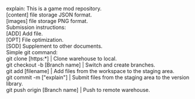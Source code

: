 
explain:
	This is a game mod repository.    
	[content] file storage JSON format.	  
	[images] file storage PNG format.  
Submission instructions:  
	[ADD] Add file.  
	[OPT] File optimization.  
	[SOD] Supplement to other documents.  
Simple git command:  
	git clone [https:*] | Clone warehouse to local.  
	git checkout -b [Branch name] | Switch and create branches.  
	git add [filename] | Add files from the workspace to the staging area.  
	git commit -m ["explain"] | Submit files from the staging area to the version library.  
	git push origin [Branch name] | Push to remote warehouse.  
	